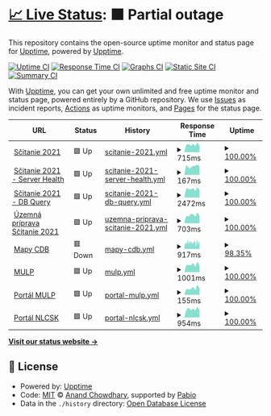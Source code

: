 # [📈 Live Status](https://demo.upptime.js.org): <!--live status--> **🟧 Partial outage**

This repository contains the open-source uptime monitor and status page for [Upptime](https://upptime.js.org), powered by [Upptime](https://github.com/upptime/upptime).

[![Uptime CI](https://github.com/d-michal/upptime/workflows/Uptime%20CI/badge.svg)](https://github.com/d-michal/upptime/actions?query=workflow%3A%22Uptime+CI%22)
[![Response Time CI](https://github.com/d-michal/upptime/workflows/Response%20Time%20CI/badge.svg)](https://github.com/d-michal/upptime/actions?query=workflow%3A%22Response+Time+CI%22)
[![Graphs CI](https://github.com/d-michal/upptime/workflows/Graphs%20CI/badge.svg)](https://github.com/d-michal/upptime/actions?query=workflow%3A%22Graphs+CI%22)
[![Static Site CI](https://github.com/d-michal/upptime/workflows/Static%20Site%20CI/badge.svg)](https://github.com/d-michal/upptime/actions?query=workflow%3A%22Static+Site+CI%22)
[![Summary CI](https://github.com/d-michal/upptime/workflows/Summary%20CI/badge.svg)](https://github.com/d-michal/upptime/actions?query=workflow%3A%22Summary+CI%22)

With [Upptime](https://upptime.js.org), you can get your own unlimited and free uptime monitor and status page, powered entirely by a GitHub repository. We use [Issues](https://github.com/upptime/upptime/issues) as incident reports, [Actions](https://github.com/d-michal/upptime/actions) as uptime monitors, and [Pages](https://demo.upptime.js.org) for the status page.

<!--start: status pages-->
<!-- This summary is generated by Upptime (https://github.com/upptime/upptime) -->
<!-- Do not edit this manually, your changes will be overwritten -->
<!-- prettier-ignore -->
| URL | Status | History | Response Time | Uptime |
| --- | ------ | ------- | ------------- | ------ |
| <img alt="" src="https://icons.duckduckgo.com/ip3/gis.scitanie.sk.ico" height="13"> [Sčitanie 2021](https://gis.scitanie.sk/portal/apps/sites/#/obyvatelia) | 🟩 Up | [scitanie-2021.yml](https://github.com/d-michal/upptime/commits/HEAD/history/scitanie-2021.yml) | <details><summary><img alt="Response time graph" src="./graphs/scitanie-2021/response-time-week.png" height="20"> 715ms</summary><br><a href="https://d-michal.github.io/upptime/history/scitanie-2021"><img alt="Response time 791" src="https://img.shields.io/endpoint?url=https%3A%2F%2Fraw.githubusercontent.com%2Fd-michal%2Fupptime%2FHEAD%2Fapi%2Fscitanie-2021%2Fresponse-time.json"></a><br><a href="https://d-michal.github.io/upptime/history/scitanie-2021"><img alt="24-hour response time 592" src="https://img.shields.io/endpoint?url=https%3A%2F%2Fraw.githubusercontent.com%2Fd-michal%2Fupptime%2FHEAD%2Fapi%2Fscitanie-2021%2Fresponse-time-day.json"></a><br><a href="https://d-michal.github.io/upptime/history/scitanie-2021"><img alt="7-day response time 715" src="https://img.shields.io/endpoint?url=https%3A%2F%2Fraw.githubusercontent.com%2Fd-michal%2Fupptime%2FHEAD%2Fapi%2Fscitanie-2021%2Fresponse-time-week.json"></a><br><a href="https://d-michal.github.io/upptime/history/scitanie-2021"><img alt="30-day response time 803" src="https://img.shields.io/endpoint?url=https%3A%2F%2Fraw.githubusercontent.com%2Fd-michal%2Fupptime%2FHEAD%2Fapi%2Fscitanie-2021%2Fresponse-time-month.json"></a><br><a href="https://d-michal.github.io/upptime/history/scitanie-2021"><img alt="1-year response time 791" src="https://img.shields.io/endpoint?url=https%3A%2F%2Fraw.githubusercontent.com%2Fd-michal%2Fupptime%2FHEAD%2Fapi%2Fscitanie-2021%2Fresponse-time-year.json"></a></details> | <details><summary><a href="https://d-michal.github.io/upptime/history/scitanie-2021">100.00%</a></summary><a href="https://d-michal.github.io/upptime/history/scitanie-2021"><img alt="All-time uptime 100.00%" src="https://img.shields.io/endpoint?url=https%3A%2F%2Fraw.githubusercontent.com%2Fd-michal%2Fupptime%2FHEAD%2Fapi%2Fscitanie-2021%2Fuptime.json"></a><br><a href="https://d-michal.github.io/upptime/history/scitanie-2021"><img alt="24-hour uptime 100.00%" src="https://img.shields.io/endpoint?url=https%3A%2F%2Fraw.githubusercontent.com%2Fd-michal%2Fupptime%2FHEAD%2Fapi%2Fscitanie-2021%2Fuptime-day.json"></a><br><a href="https://d-michal.github.io/upptime/history/scitanie-2021"><img alt="7-day uptime 100.00%" src="https://img.shields.io/endpoint?url=https%3A%2F%2Fraw.githubusercontent.com%2Fd-michal%2Fupptime%2FHEAD%2Fapi%2Fscitanie-2021%2Fuptime-week.json"></a><br><a href="https://d-michal.github.io/upptime/history/scitanie-2021"><img alt="30-day uptime 100.00%" src="https://img.shields.io/endpoint?url=https%3A%2F%2Fraw.githubusercontent.com%2Fd-michal%2Fupptime%2FHEAD%2Fapi%2Fscitanie-2021%2Fuptime-month.json"></a><br><a href="https://d-michal.github.io/upptime/history/scitanie-2021"><img alt="1-year uptime 100.00%" src="https://img.shields.io/endpoint?url=https%3A%2F%2Fraw.githubusercontent.com%2Fd-michal%2Fupptime%2FHEAD%2Fapi%2Fscitanie-2021%2Fuptime-year.json"></a></details>
| <img alt="" src="https://icons.duckduckgo.com/ip3/gis.scitanie.sk.ico" height="13"> [Sčitanie 2021 - Server Health](https://gis.scitanie.sk/server/rest/info/healthcheck?f=pjson) | 🟩 Up | [scitanie-2021-server-health.yml](https://github.com/d-michal/upptime/commits/HEAD/history/scitanie-2021-server-health.yml) | <details><summary><img alt="Response time graph" src="./graphs/scitanie-2021-server-health/response-time-week.png" height="20"> 167ms</summary><br><a href="https://d-michal.github.io/upptime/history/scitanie-2021-server-health"><img alt="Response time 174" src="https://img.shields.io/endpoint?url=https%3A%2F%2Fraw.githubusercontent.com%2Fd-michal%2Fupptime%2FHEAD%2Fapi%2Fscitanie-2021-server-health%2Fresponse-time.json"></a><br><a href="https://d-michal.github.io/upptime/history/scitanie-2021-server-health"><img alt="24-hour response time 158" src="https://img.shields.io/endpoint?url=https%3A%2F%2Fraw.githubusercontent.com%2Fd-michal%2Fupptime%2FHEAD%2Fapi%2Fscitanie-2021-server-health%2Fresponse-time-day.json"></a><br><a href="https://d-michal.github.io/upptime/history/scitanie-2021-server-health"><img alt="7-day response time 167" src="https://img.shields.io/endpoint?url=https%3A%2F%2Fraw.githubusercontent.com%2Fd-michal%2Fupptime%2FHEAD%2Fapi%2Fscitanie-2021-server-health%2Fresponse-time-week.json"></a><br><a href="https://d-michal.github.io/upptime/history/scitanie-2021-server-health"><img alt="30-day response time 177" src="https://img.shields.io/endpoint?url=https%3A%2F%2Fraw.githubusercontent.com%2Fd-michal%2Fupptime%2FHEAD%2Fapi%2Fscitanie-2021-server-health%2Fresponse-time-month.json"></a><br><a href="https://d-michal.github.io/upptime/history/scitanie-2021-server-health"><img alt="1-year response time 174" src="https://img.shields.io/endpoint?url=https%3A%2F%2Fraw.githubusercontent.com%2Fd-michal%2Fupptime%2FHEAD%2Fapi%2Fscitanie-2021-server-health%2Fresponse-time-year.json"></a></details> | <details><summary><a href="https://d-michal.github.io/upptime/history/scitanie-2021-server-health">100.00%</a></summary><a href="https://d-michal.github.io/upptime/history/scitanie-2021-server-health"><img alt="All-time uptime 100.00%" src="https://img.shields.io/endpoint?url=https%3A%2F%2Fraw.githubusercontent.com%2Fd-michal%2Fupptime%2FHEAD%2Fapi%2Fscitanie-2021-server-health%2Fuptime.json"></a><br><a href="https://d-michal.github.io/upptime/history/scitanie-2021-server-health"><img alt="24-hour uptime 100.00%" src="https://img.shields.io/endpoint?url=https%3A%2F%2Fraw.githubusercontent.com%2Fd-michal%2Fupptime%2FHEAD%2Fapi%2Fscitanie-2021-server-health%2Fuptime-day.json"></a><br><a href="https://d-michal.github.io/upptime/history/scitanie-2021-server-health"><img alt="7-day uptime 100.00%" src="https://img.shields.io/endpoint?url=https%3A%2F%2Fraw.githubusercontent.com%2Fd-michal%2Fupptime%2FHEAD%2Fapi%2Fscitanie-2021-server-health%2Fuptime-week.json"></a><br><a href="https://d-michal.github.io/upptime/history/scitanie-2021-server-health"><img alt="30-day uptime 100.00%" src="https://img.shields.io/endpoint?url=https%3A%2F%2Fraw.githubusercontent.com%2Fd-michal%2Fupptime%2FHEAD%2Fapi%2Fscitanie-2021-server-health%2Fuptime-month.json"></a><br><a href="https://d-michal.github.io/upptime/history/scitanie-2021-server-health"><img alt="1-year uptime 100.00%" src="https://img.shields.io/endpoint?url=https%3A%2F%2Fraw.githubusercontent.com%2Fd-michal%2Fupptime%2FHEAD%2Fapi%2Fscitanie-2021-server-health%2Fuptime-year.json"></a></details>
| <img alt="" src="https://icons.duckduckgo.com/ip3/gis.scitanie.sk.ico" height="13"> [Sčitanie 2021 - DB Query](https://gis.scitanie.sk/server/rest/services/Hosted/obyv_roz_hustota_pocet/FeatureServer/9/query?where=1%3D1&outFields=spolu&f=json) | 🟩 Up | [scitanie-2021-db-query.yml](https://github.com/d-michal/upptime/commits/HEAD/history/scitanie-2021-db-query.yml) | <details><summary><img alt="Response time graph" src="./graphs/scitanie-2021-db-query/response-time-week.png" height="20"> 2472ms</summary><br><a href="https://d-michal.github.io/upptime/history/scitanie-2021-db-query"><img alt="Response time 2433" src="https://img.shields.io/endpoint?url=https%3A%2F%2Fraw.githubusercontent.com%2Fd-michal%2Fupptime%2FHEAD%2Fapi%2Fscitanie-2021-db-query%2Fresponse-time.json"></a><br><a href="https://d-michal.github.io/upptime/history/scitanie-2021-db-query"><img alt="24-hour response time 2164" src="https://img.shields.io/endpoint?url=https%3A%2F%2Fraw.githubusercontent.com%2Fd-michal%2Fupptime%2FHEAD%2Fapi%2Fscitanie-2021-db-query%2Fresponse-time-day.json"></a><br><a href="https://d-michal.github.io/upptime/history/scitanie-2021-db-query"><img alt="7-day response time 2472" src="https://img.shields.io/endpoint?url=https%3A%2F%2Fraw.githubusercontent.com%2Fd-michal%2Fupptime%2FHEAD%2Fapi%2Fscitanie-2021-db-query%2Fresponse-time-week.json"></a><br><a href="https://d-michal.github.io/upptime/history/scitanie-2021-db-query"><img alt="30-day response time 2500" src="https://img.shields.io/endpoint?url=https%3A%2F%2Fraw.githubusercontent.com%2Fd-michal%2Fupptime%2FHEAD%2Fapi%2Fscitanie-2021-db-query%2Fresponse-time-month.json"></a><br><a href="https://d-michal.github.io/upptime/history/scitanie-2021-db-query"><img alt="1-year response time 2433" src="https://img.shields.io/endpoint?url=https%3A%2F%2Fraw.githubusercontent.com%2Fd-michal%2Fupptime%2FHEAD%2Fapi%2Fscitanie-2021-db-query%2Fresponse-time-year.json"></a></details> | <details><summary><a href="https://d-michal.github.io/upptime/history/scitanie-2021-db-query">100.00%</a></summary><a href="https://d-michal.github.io/upptime/history/scitanie-2021-db-query"><img alt="All-time uptime 100.00%" src="https://img.shields.io/endpoint?url=https%3A%2F%2Fraw.githubusercontent.com%2Fd-michal%2Fupptime%2FHEAD%2Fapi%2Fscitanie-2021-db-query%2Fuptime.json"></a><br><a href="https://d-michal.github.io/upptime/history/scitanie-2021-db-query"><img alt="24-hour uptime 100.00%" src="https://img.shields.io/endpoint?url=https%3A%2F%2Fraw.githubusercontent.com%2Fd-michal%2Fupptime%2FHEAD%2Fapi%2Fscitanie-2021-db-query%2Fuptime-day.json"></a><br><a href="https://d-michal.github.io/upptime/history/scitanie-2021-db-query"><img alt="7-day uptime 100.00%" src="https://img.shields.io/endpoint?url=https%3A%2F%2Fraw.githubusercontent.com%2Fd-michal%2Fupptime%2FHEAD%2Fapi%2Fscitanie-2021-db-query%2Fuptime-week.json"></a><br><a href="https://d-michal.github.io/upptime/history/scitanie-2021-db-query"><img alt="30-day uptime 100.00%" src="https://img.shields.io/endpoint?url=https%3A%2F%2Fraw.githubusercontent.com%2Fd-michal%2Fupptime%2FHEAD%2Fapi%2Fscitanie-2021-db-query%2Fuptime-month.json"></a><br><a href="https://d-michal.github.io/upptime/history/scitanie-2021-db-query"><img alt="1-year uptime 100.00%" src="https://img.shields.io/endpoint?url=https%3A%2F%2Fraw.githubusercontent.com%2Fd-michal%2Fupptime%2FHEAD%2Fapi%2Fscitanie-2021-db-query%2Fuptime-year.json"></a></details>
| <img alt="" src="https://icons.duckduckgo.com/ip3/censusup.statistics.sk.ico" height="13"> [Územná príprava Sčitanie 2021](https://censusup.statistics.sk/portal/home/) | 🟩 Up | [uzemna-priprava-scitanie-2021.yml](https://github.com/d-michal/upptime/commits/HEAD/history/uzemna-priprava-scitanie-2021.yml) | <details><summary><img alt="Response time graph" src="./graphs/uzemna-priprava-scitanie-2021/response-time-week.png" height="20"> 703ms</summary><br><a href="https://d-michal.github.io/upptime/history/uzemna-priprava-scitanie-2021"><img alt="Response time 1459" src="https://img.shields.io/endpoint?url=https%3A%2F%2Fraw.githubusercontent.com%2Fd-michal%2Fupptime%2FHEAD%2Fapi%2Fuzemna-priprava-scitanie-2021%2Fresponse-time.json"></a><br><a href="https://d-michal.github.io/upptime/history/uzemna-priprava-scitanie-2021"><img alt="24-hour response time 595" src="https://img.shields.io/endpoint?url=https%3A%2F%2Fraw.githubusercontent.com%2Fd-michal%2Fupptime%2FHEAD%2Fapi%2Fuzemna-priprava-scitanie-2021%2Fresponse-time-day.json"></a><br><a href="https://d-michal.github.io/upptime/history/uzemna-priprava-scitanie-2021"><img alt="7-day response time 703" src="https://img.shields.io/endpoint?url=https%3A%2F%2Fraw.githubusercontent.com%2Fd-michal%2Fupptime%2FHEAD%2Fapi%2Fuzemna-priprava-scitanie-2021%2Fresponse-time-week.json"></a><br><a href="https://d-michal.github.io/upptime/history/uzemna-priprava-scitanie-2021"><img alt="30-day response time 802" src="https://img.shields.io/endpoint?url=https%3A%2F%2Fraw.githubusercontent.com%2Fd-michal%2Fupptime%2FHEAD%2Fapi%2Fuzemna-priprava-scitanie-2021%2Fresponse-time-month.json"></a><br><a href="https://d-michal.github.io/upptime/history/uzemna-priprava-scitanie-2021"><img alt="1-year response time 1459" src="https://img.shields.io/endpoint?url=https%3A%2F%2Fraw.githubusercontent.com%2Fd-michal%2Fupptime%2FHEAD%2Fapi%2Fuzemna-priprava-scitanie-2021%2Fresponse-time-year.json"></a></details> | <details><summary><a href="https://d-michal.github.io/upptime/history/uzemna-priprava-scitanie-2021">100.00%</a></summary><a href="https://d-michal.github.io/upptime/history/uzemna-priprava-scitanie-2021"><img alt="All-time uptime 100.00%" src="https://img.shields.io/endpoint?url=https%3A%2F%2Fraw.githubusercontent.com%2Fd-michal%2Fupptime%2FHEAD%2Fapi%2Fuzemna-priprava-scitanie-2021%2Fuptime.json"></a><br><a href="https://d-michal.github.io/upptime/history/uzemna-priprava-scitanie-2021"><img alt="24-hour uptime 100.00%" src="https://img.shields.io/endpoint?url=https%3A%2F%2Fraw.githubusercontent.com%2Fd-michal%2Fupptime%2FHEAD%2Fapi%2Fuzemna-priprava-scitanie-2021%2Fuptime-day.json"></a><br><a href="https://d-michal.github.io/upptime/history/uzemna-priprava-scitanie-2021"><img alt="7-day uptime 100.00%" src="https://img.shields.io/endpoint?url=https%3A%2F%2Fraw.githubusercontent.com%2Fd-michal%2Fupptime%2FHEAD%2Fapi%2Fuzemna-priprava-scitanie-2021%2Fuptime-week.json"></a><br><a href="https://d-michal.github.io/upptime/history/uzemna-priprava-scitanie-2021"><img alt="30-day uptime 100.00%" src="https://img.shields.io/endpoint?url=https%3A%2F%2Fraw.githubusercontent.com%2Fd-michal%2Fupptime%2FHEAD%2Fapi%2Fuzemna-priprava-scitanie-2021%2Fuptime-month.json"></a><br><a href="https://d-michal.github.io/upptime/history/uzemna-priprava-scitanie-2021"><img alt="1-year uptime 100.00%" src="https://img.shields.io/endpoint?url=https%3A%2F%2Fraw.githubusercontent.com%2Fd-michal%2Fupptime%2FHEAD%2Fapi%2Fuzemna-priprava-scitanie-2021%2Fuptime-year.json"></a></details>
| <img alt="" src="https://icons.duckduckgo.com/ip3/ismcs.cdb.sk.ico" height="13"> [Mapy CDB](https://ismcs.cdb.sk/mapviewer) | 🟥 Down | [mapy-cdb.yml](https://github.com/d-michal/upptime/commits/HEAD/history/mapy-cdb.yml) | <details><summary><img alt="Response time graph" src="./graphs/mapy-cdb/response-time-week.png" height="20"> 917ms</summary><br><a href="https://d-michal.github.io/upptime/history/mapy-cdb"><img alt="Response time 998" src="https://img.shields.io/endpoint?url=https%3A%2F%2Fraw.githubusercontent.com%2Fd-michal%2Fupptime%2FHEAD%2Fapi%2Fmapy-cdb%2Fresponse-time.json"></a><br><a href="https://d-michal.github.io/upptime/history/mapy-cdb"><img alt="24-hour response time 586" src="https://img.shields.io/endpoint?url=https%3A%2F%2Fraw.githubusercontent.com%2Fd-michal%2Fupptime%2FHEAD%2Fapi%2Fmapy-cdb%2Fresponse-time-day.json"></a><br><a href="https://d-michal.github.io/upptime/history/mapy-cdb"><img alt="7-day response time 917" src="https://img.shields.io/endpoint?url=https%3A%2F%2Fraw.githubusercontent.com%2Fd-michal%2Fupptime%2FHEAD%2Fapi%2Fmapy-cdb%2Fresponse-time-week.json"></a><br><a href="https://d-michal.github.io/upptime/history/mapy-cdb"><img alt="30-day response time 1003" src="https://img.shields.io/endpoint?url=https%3A%2F%2Fraw.githubusercontent.com%2Fd-michal%2Fupptime%2FHEAD%2Fapi%2Fmapy-cdb%2Fresponse-time-month.json"></a><br><a href="https://d-michal.github.io/upptime/history/mapy-cdb"><img alt="1-year response time 998" src="https://img.shields.io/endpoint?url=https%3A%2F%2Fraw.githubusercontent.com%2Fd-michal%2Fupptime%2FHEAD%2Fapi%2Fmapy-cdb%2Fresponse-time-year.json"></a></details> | <details><summary><a href="https://d-michal.github.io/upptime/history/mapy-cdb">98.35%</a></summary><a href="https://d-michal.github.io/upptime/history/mapy-cdb"><img alt="All-time uptime 98.04%" src="https://img.shields.io/endpoint?url=https%3A%2F%2Fraw.githubusercontent.com%2Fd-michal%2Fupptime%2FHEAD%2Fapi%2Fmapy-cdb%2Fuptime.json"></a><br><a href="https://d-michal.github.io/upptime/history/mapy-cdb"><img alt="24-hour uptime 99.99%" src="https://img.shields.io/endpoint?url=https%3A%2F%2Fraw.githubusercontent.com%2Fd-michal%2Fupptime%2FHEAD%2Fapi%2Fmapy-cdb%2Fuptime-day.json"></a><br><a href="https://d-michal.github.io/upptime/history/mapy-cdb"><img alt="7-day uptime 98.35%" src="https://img.shields.io/endpoint?url=https%3A%2F%2Fraw.githubusercontent.com%2Fd-michal%2Fupptime%2FHEAD%2Fapi%2Fmapy-cdb%2Fuptime-week.json"></a><br><a href="https://d-michal.github.io/upptime/history/mapy-cdb"><img alt="30-day uptime 98.14%" src="https://img.shields.io/endpoint?url=https%3A%2F%2Fraw.githubusercontent.com%2Fd-michal%2Fupptime%2FHEAD%2Fapi%2Fmapy-cdb%2Fuptime-month.json"></a><br><a href="https://d-michal.github.io/upptime/history/mapy-cdb"><img alt="1-year uptime 98.04%" src="https://img.shields.io/endpoint?url=https%3A%2F%2Fraw.githubusercontent.com%2Fd-michal%2Fupptime%2FHEAD%2Fapi%2Fmapy-cdb%2Fuptime-year.json"></a></details>
| <img alt="" src="https://icons.duckduckgo.com/ip3/mulp.nlcsk.org.ico" height="13"> [MULP](https://mulp.nlcsk.org/webgiseditor) | 🟩 Up | [mulp.yml](https://github.com/d-michal/upptime/commits/HEAD/history/mulp.yml) | <details><summary><img alt="Response time graph" src="./graphs/mulp/response-time-week.png" height="20"> 1001ms</summary><br><a href="https://d-michal.github.io/upptime/history/mulp"><img alt="Response time 1355" src="https://img.shields.io/endpoint?url=https%3A%2F%2Fraw.githubusercontent.com%2Fd-michal%2Fupptime%2FHEAD%2Fapi%2Fmulp%2Fresponse-time.json"></a><br><a href="https://d-michal.github.io/upptime/history/mulp"><img alt="24-hour response time 855" src="https://img.shields.io/endpoint?url=https%3A%2F%2Fraw.githubusercontent.com%2Fd-michal%2Fupptime%2FHEAD%2Fapi%2Fmulp%2Fresponse-time-day.json"></a><br><a href="https://d-michal.github.io/upptime/history/mulp"><img alt="7-day response time 1001" src="https://img.shields.io/endpoint?url=https%3A%2F%2Fraw.githubusercontent.com%2Fd-michal%2Fupptime%2FHEAD%2Fapi%2Fmulp%2Fresponse-time-week.json"></a><br><a href="https://d-michal.github.io/upptime/history/mulp"><img alt="30-day response time 1343" src="https://img.shields.io/endpoint?url=https%3A%2F%2Fraw.githubusercontent.com%2Fd-michal%2Fupptime%2FHEAD%2Fapi%2Fmulp%2Fresponse-time-month.json"></a><br><a href="https://d-michal.github.io/upptime/history/mulp"><img alt="1-year response time 1355" src="https://img.shields.io/endpoint?url=https%3A%2F%2Fraw.githubusercontent.com%2Fd-michal%2Fupptime%2FHEAD%2Fapi%2Fmulp%2Fresponse-time-year.json"></a></details> | <details><summary><a href="https://d-michal.github.io/upptime/history/mulp">100.00%</a></summary><a href="https://d-michal.github.io/upptime/history/mulp"><img alt="All-time uptime 100.00%" src="https://img.shields.io/endpoint?url=https%3A%2F%2Fraw.githubusercontent.com%2Fd-michal%2Fupptime%2FHEAD%2Fapi%2Fmulp%2Fuptime.json"></a><br><a href="https://d-michal.github.io/upptime/history/mulp"><img alt="24-hour uptime 100.00%" src="https://img.shields.io/endpoint?url=https%3A%2F%2Fraw.githubusercontent.com%2Fd-michal%2Fupptime%2FHEAD%2Fapi%2Fmulp%2Fuptime-day.json"></a><br><a href="https://d-michal.github.io/upptime/history/mulp"><img alt="7-day uptime 100.00%" src="https://img.shields.io/endpoint?url=https%3A%2F%2Fraw.githubusercontent.com%2Fd-michal%2Fupptime%2FHEAD%2Fapi%2Fmulp%2Fuptime-week.json"></a><br><a href="https://d-michal.github.io/upptime/history/mulp"><img alt="30-day uptime 100.00%" src="https://img.shields.io/endpoint?url=https%3A%2F%2Fraw.githubusercontent.com%2Fd-michal%2Fupptime%2FHEAD%2Fapi%2Fmulp%2Fuptime-month.json"></a><br><a href="https://d-michal.github.io/upptime/history/mulp"><img alt="1-year uptime 100.00%" src="https://img.shields.io/endpoint?url=https%3A%2F%2Fraw.githubusercontent.com%2Fd-michal%2Fupptime%2FHEAD%2Fapi%2Fmulp%2Fuptime-year.json"></a></details>
| <img alt="" src="https://icons.duckduckgo.com/ip3/mulp.nlcsk.org.ico" height="13"> [Portál MULP](https://mulp.nlcsk.org/portal/home/) | 🟩 Up | [portal-mulp.yml](https://github.com/d-michal/upptime/commits/HEAD/history/portal-mulp.yml) | <details><summary><img alt="Response time graph" src="./graphs/portal-mulp/response-time-week.png" height="20"> 155ms</summary><br><a href="https://d-michal.github.io/upptime/history/portal-mulp"><img alt="Response time 162" src="https://img.shields.io/endpoint?url=https%3A%2F%2Fraw.githubusercontent.com%2Fd-michal%2Fupptime%2FHEAD%2Fapi%2Fportal-mulp%2Fresponse-time.json"></a><br><a href="https://d-michal.github.io/upptime/history/portal-mulp"><img alt="24-hour response time 148" src="https://img.shields.io/endpoint?url=https%3A%2F%2Fraw.githubusercontent.com%2Fd-michal%2Fupptime%2FHEAD%2Fapi%2Fportal-mulp%2Fresponse-time-day.json"></a><br><a href="https://d-michal.github.io/upptime/history/portal-mulp"><img alt="7-day response time 155" src="https://img.shields.io/endpoint?url=https%3A%2F%2Fraw.githubusercontent.com%2Fd-michal%2Fupptime%2FHEAD%2Fapi%2Fportal-mulp%2Fresponse-time-week.json"></a><br><a href="https://d-michal.github.io/upptime/history/portal-mulp"><img alt="30-day response time 166" src="https://img.shields.io/endpoint?url=https%3A%2F%2Fraw.githubusercontent.com%2Fd-michal%2Fupptime%2FHEAD%2Fapi%2Fportal-mulp%2Fresponse-time-month.json"></a><br><a href="https://d-michal.github.io/upptime/history/portal-mulp"><img alt="1-year response time 162" src="https://img.shields.io/endpoint?url=https%3A%2F%2Fraw.githubusercontent.com%2Fd-michal%2Fupptime%2FHEAD%2Fapi%2Fportal-mulp%2Fresponse-time-year.json"></a></details> | <details><summary><a href="https://d-michal.github.io/upptime/history/portal-mulp">100.00%</a></summary><a href="https://d-michal.github.io/upptime/history/portal-mulp"><img alt="All-time uptime 100.00%" src="https://img.shields.io/endpoint?url=https%3A%2F%2Fraw.githubusercontent.com%2Fd-michal%2Fupptime%2FHEAD%2Fapi%2Fportal-mulp%2Fuptime.json"></a><br><a href="https://d-michal.github.io/upptime/history/portal-mulp"><img alt="24-hour uptime 100.00%" src="https://img.shields.io/endpoint?url=https%3A%2F%2Fraw.githubusercontent.com%2Fd-michal%2Fupptime%2FHEAD%2Fapi%2Fportal-mulp%2Fuptime-day.json"></a><br><a href="https://d-michal.github.io/upptime/history/portal-mulp"><img alt="7-day uptime 100.00%" src="https://img.shields.io/endpoint?url=https%3A%2F%2Fraw.githubusercontent.com%2Fd-michal%2Fupptime%2FHEAD%2Fapi%2Fportal-mulp%2Fuptime-week.json"></a><br><a href="https://d-michal.github.io/upptime/history/portal-mulp"><img alt="30-day uptime 100.00%" src="https://img.shields.io/endpoint?url=https%3A%2F%2Fraw.githubusercontent.com%2Fd-michal%2Fupptime%2FHEAD%2Fapi%2Fportal-mulp%2Fuptime-month.json"></a><br><a href="https://d-michal.github.io/upptime/history/portal-mulp"><img alt="1-year uptime 100.00%" src="https://img.shields.io/endpoint?url=https%3A%2F%2Fraw.githubusercontent.com%2Fd-michal%2Fupptime%2FHEAD%2Fapi%2Fportal-mulp%2Fuptime-year.json"></a></details>
| <img alt="" src="https://icons.duckduckgo.com/ip3/gis.nlcsk.org.ico" height="13"> [Portál NLCSK](https://gis.nlcsk.org/portal/home/) | 🟩 Up | [portal-nlcsk.yml](https://github.com/d-michal/upptime/commits/HEAD/history/portal-nlcsk.yml) | <details><summary><img alt="Response time graph" src="./graphs/portal-nlcsk/response-time-week.png" height="20"> 954ms</summary><br><a href="https://d-michal.github.io/upptime/history/portal-nlcsk"><img alt="Response time 1004" src="https://img.shields.io/endpoint?url=https%3A%2F%2Fraw.githubusercontent.com%2Fd-michal%2Fupptime%2FHEAD%2Fapi%2Fportal-nlcsk%2Fresponse-time.json"></a><br><a href="https://d-michal.github.io/upptime/history/portal-nlcsk"><img alt="24-hour response time 755" src="https://img.shields.io/endpoint?url=https%3A%2F%2Fraw.githubusercontent.com%2Fd-michal%2Fupptime%2FHEAD%2Fapi%2Fportal-nlcsk%2Fresponse-time-day.json"></a><br><a href="https://d-michal.github.io/upptime/history/portal-nlcsk"><img alt="7-day response time 954" src="https://img.shields.io/endpoint?url=https%3A%2F%2Fraw.githubusercontent.com%2Fd-michal%2Fupptime%2FHEAD%2Fapi%2Fportal-nlcsk%2Fresponse-time-week.json"></a><br><a href="https://d-michal.github.io/upptime/history/portal-nlcsk"><img alt="30-day response time 1034" src="https://img.shields.io/endpoint?url=https%3A%2F%2Fraw.githubusercontent.com%2Fd-michal%2Fupptime%2FHEAD%2Fapi%2Fportal-nlcsk%2Fresponse-time-month.json"></a><br><a href="https://d-michal.github.io/upptime/history/portal-nlcsk"><img alt="1-year response time 1004" src="https://img.shields.io/endpoint?url=https%3A%2F%2Fraw.githubusercontent.com%2Fd-michal%2Fupptime%2FHEAD%2Fapi%2Fportal-nlcsk%2Fresponse-time-year.json"></a></details> | <details><summary><a href="https://d-michal.github.io/upptime/history/portal-nlcsk">100.00%</a></summary><a href="https://d-michal.github.io/upptime/history/portal-nlcsk"><img alt="All-time uptime 100.00%" src="https://img.shields.io/endpoint?url=https%3A%2F%2Fraw.githubusercontent.com%2Fd-michal%2Fupptime%2FHEAD%2Fapi%2Fportal-nlcsk%2Fuptime.json"></a><br><a href="https://d-michal.github.io/upptime/history/portal-nlcsk"><img alt="24-hour uptime 100.00%" src="https://img.shields.io/endpoint?url=https%3A%2F%2Fraw.githubusercontent.com%2Fd-michal%2Fupptime%2FHEAD%2Fapi%2Fportal-nlcsk%2Fuptime-day.json"></a><br><a href="https://d-michal.github.io/upptime/history/portal-nlcsk"><img alt="7-day uptime 100.00%" src="https://img.shields.io/endpoint?url=https%3A%2F%2Fraw.githubusercontent.com%2Fd-michal%2Fupptime%2FHEAD%2Fapi%2Fportal-nlcsk%2Fuptime-week.json"></a><br><a href="https://d-michal.github.io/upptime/history/portal-nlcsk"><img alt="30-day uptime 100.00%" src="https://img.shields.io/endpoint?url=https%3A%2F%2Fraw.githubusercontent.com%2Fd-michal%2Fupptime%2FHEAD%2Fapi%2Fportal-nlcsk%2Fuptime-month.json"></a><br><a href="https://d-michal.github.io/upptime/history/portal-nlcsk"><img alt="1-year uptime 100.00%" src="https://img.shields.io/endpoint?url=https%3A%2F%2Fraw.githubusercontent.com%2Fd-michal%2Fupptime%2FHEAD%2Fapi%2Fportal-nlcsk%2Fuptime-year.json"></a></details>

<!--end: status pages-->

[**Visit our status website →**](https://d-michal.github.io/upptime/)

## 📄 License

- Powered by: [Upptime](https://github.com/upptime/upptime)
- Code: [MIT](./LICENSE) © [Anand Chowdhary](https://anandchowdhary.com), supported by [Pabio](https://pabio.com)
- Data in the `./history` directory: [Open Database License](https://opendatacommons.org/licenses/odbl/1-0/)
